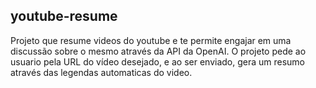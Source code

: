 ﻿## youtube-resume
Projeto que resume videos do youtube e te permite engajar em uma discussão sobre o mesmo através da API da OpenAI.
O projeto pede ao usuario pela URL do vídeo desejado, e ao ser enviado, gera um resumo através das legendas automaticas do video.
